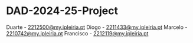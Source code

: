 # DAD-2024-25-Project

Duarte - 2212500@my.ipleiria.pt
Diogo - 2211433@my.ipleiria.pt
Marcelo - 2210742@my.ipleiria.pt
Francisco - 2212119@my.ipleiria.pt

